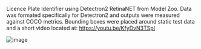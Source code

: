 Licence Plate Identifier using Detectron2 RetinaNET from Model Zoo. Data was formated specifically for Detectron2 and outputs were measured against COCO metrics.
Bounding boxes were placed around static test data and a short video located at: https://youtu.be/KfyDvN3TSpI

![image](https://user-images.githubusercontent.com/26238754/215624719-ba7488c9-bae8-4d2b-b224-44c79e1884c5.png)

